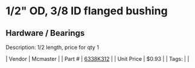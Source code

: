 # 1/2" OD, 3/8 ID flanged bushing
## Hardware / Bearings
Description: 	1/2 length, price for qty 1 

| Vendor | Mcmaster | 
| Part # | [6338K312](https://www.mcmaster.com/#6338K312) | 
| Unit Price | $0.93 | 
| Tags: |  | 
